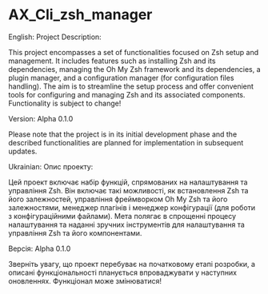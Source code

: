 # AX_Cli_zsh_manager
English:
Project Description:

This project encompasses a set of functionalities focused on Zsh setup and management. It includes features such as installing Zsh and its dependencies, managing the Oh My Zsh framework and its dependencies, a plugin manager, and a configuration manager (for configuration files handling). The aim is to streamline the setup process and offer convenient tools for configuring and managing Zsh and its associated components. Functionality is subject to change!

Version: Alpha 0.1.0

Please note that the project is in its initial development phase and the described functionalities are planned for implementation in subsequent updates.

Ukrainian:
Опис проекту:

Цей проект включає набір функцій, спрямованих на налаштування та управління Zsh. Він включає такі можливості, як встановлення Zsh та його залежностей, управління фреймворком Oh My Zsh та його залежностями, менеджер плагінів і менеджер конфігурації (для роботи з конфігураційними файлами). Мета полягає в спрощенні процесу налаштування та наданні зручних інструментів для налаштування та управління Zsh та його компонентами.

Версія: Alpha 0.1.0

Зверніть увагу, що проект перебуває на початковому етапі розробки, а описані функціональності планується впроваджувати у наступних оновленнях. Функціонал може змінюватися!
